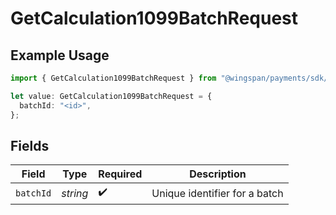 # GetCalculation1099BatchRequest

## Example Usage

```typescript
import { GetCalculation1099BatchRequest } from "@wingspan/payments/sdk/models/operations";

let value: GetCalculation1099BatchRequest = {
  batchId: "<id>",
};
```

## Fields

| Field                         | Type                          | Required                      | Description                   |
| ----------------------------- | ----------------------------- | ----------------------------- | ----------------------------- |
| `batchId`                     | *string*                      | :heavy_check_mark:            | Unique identifier for a batch |
